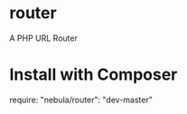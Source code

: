 router
======

A PHP URL Router

Install with Composer
======

require: "nebula/router": "dev-master"
